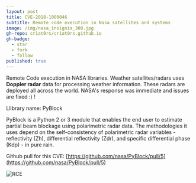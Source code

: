 ```yaml
---
layout: post
title: CVE-2018-1000046
subtitle: Remote code execution in Nasa satellites and systems
image: /img/nasa_insignia_300.jpg
gh-repo: cr1at0rs/cr1at0rs.github.io
gh-badge:
  - star
  - fork
  - follow
published: true
---
```


Remote Code execution in NASA libraries. Weather satellites/radars uses **Doppler radar**  data for processing weather information. These radars are deployed all across the world. NASA's response was immediate and issues are fixed :) !

Llibrary name: PyBlock

PyBlock is a Python 2 or 3 module that enables the end user to estimate partial beam blockage using polarimetric radar data. The methodologies it uses depend on the self-consistency of polarimetric radar variables - reflectivity (Zh), differential reflectivity (Zdr), and specific differential phase (Kdp) - in pure rain. 


Github pull for this CVE: [https://github.com/nasa/PyBlock/pull/5](https://github.com/nasa/PyBlock/pull/5)

![RCE]({{site.baseurl}}/img/23cf54ea-b715-11e6-90e7-7fa9ddb1a91d.png)
